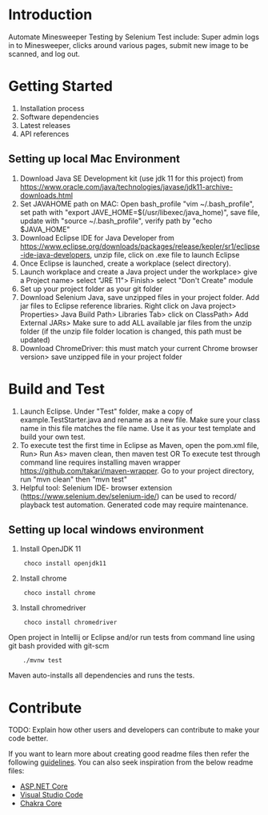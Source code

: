 # Introduction
Automate Minesweeper Testing by Selenium
Test include: Super admin logs in to Minesweeper, clicks around various pages, submit new image to be scanned, and log out.

# Getting Started
1.	Installation process 
2.	Software dependencies
3.	Latest releases
4.	API references


## Setting up local Mac Environment
1. Download Java SE Development kit (use jdk 11 for this project) from https://www.oracle.com/java/technologies/javase/jdk11-archive-downloads.html
2. Set JAVAHOME path on MAC: Open bash_profile "vim ~/.bash_profile", set path with "export JAVE_HOME=$(/usr/libexec/java_home)", save file, update with "source ~/.bash_profile", verify path by "echo $JAVA_HOME"
3. Download Eclipse IDE for Java Developer from https://www.eclipse.org/downloads/packages/release/kepler/sr1/eclipse-ide-java-developers, unzip file, click on .exe file to launch Eclipse
4. Once Eclipse is launched, create a workplace (select directory).
5. Launch workplace and create a Java project under the workplace> give a Project name> select "JRE 11"> Finish> select "Don't Create" module
6. Set up your project folder as your git folder 
7. Download Selenium Java, save unzipped files in your project folder. Add jar files to Eclipse reference libraries. Right click on Java project> Properties> Java Build Path> Libraries Tab> click on ClassPath> Add External JARs> Make sure to add ALL available jar files from the unzip folder (if the unzip file folder location is changed, this path must be updated)
8. Download ChromeDriver: this must match your current Chrome browser version> save unzipped file in your project folder

# Build and Test
1. Launch Eclipse. Under "Test" folder, make a copy of example.TestStarter.java and rename as a new file. Make sure your class name in this file matches the file name. Use it as your test template and build your own test.
2. To execute test the first time in Eclipse as Maven, open the pom.xml file, Run> Run As> maven clean, then maven test OR
  To execute test through command line requires installing maven wrapper https://github.com/takari/maven-wrapper. Go to your project directory, run "mvn clean" then "mvn test"
3. Helpful tool: Selenium IDE- browser extension (https://www.selenium.dev/selenium-ide/) can be used to record/ playback test automation. Generated code may require maintenance. 

## Setting up local windows environment

1. Install OpenJDK 11

        choco install openjdk11

2. Install chrome

        choco install chrome

2. Install chromedriver

        choco install chromedriver
        
Open project in Intellij or Eclipse and/or run tests from command line using git bash provided with git-scm

        ./mvnw test

Maven auto-installs all dependencies and runs the tests. 

# Contribute
TODO: Explain how other users and developers can contribute to make your code better. 

If you want to learn more about creating good readme files then refer the following [guidelines](https://docs.microsoft.com/en-us/azure/devops/repos/git/create-a-readme?view=azure-devops). You can also seek inspiration from the below readme files:
- [ASP.NET Core](https://github.com/aspnet/Home)
- [Visual Studio Code](https://github.com/Microsoft/vscode)
- [Chakra Core](https://github.com/Microsoft/ChakraCore)